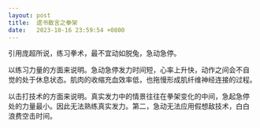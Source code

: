 ```yaml
---
layout: post
title:  遗书散言之拳架
date:   2023-10-16 23:59:54 +0800
---
```


引用庞超所说，练习拳术，最不宜动如脱兔，急动急停。

以练习力量的方面来说明。急动急停发力时间短，心率上升快，动作之间会不自
觉的处于休息状态。肌肉的收缩充血效率低，也拖慢形成肌纤维神经连接的过程。

以击打技术的方面来说明。真实发力中的情景往往在拳架变化的中间，急起急停
处的力量最小。因此无法熟练真实发力。第二，急动无法应用假想敌技术，白白
浪费空击时间。

